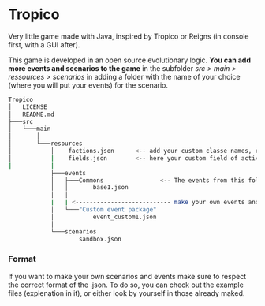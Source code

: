 # Tropico
Very little game made with Java, inspired by Tropico or Reigns (in console first, with a GUI after).

This game is developed in an open source evolutionary logic. 
**You can add more events and scenarios to the game** in the subfolder *src > main > ressources > scenarios*
in adding a folder with the name of your choice (where you will put your events) for the scenario. 

```Bash
Tropico
│   LICENSE
│   README.md
├───src
│   └───main
│       │
│       └───resources
│           │    factions.json      <-- add your custom classe names, right here
│           |    fields.json        <-- here your custom field of activity names
|           |
            ├───events
            │   ├───Commons                <-- The events from this folder will be in every games
            │   │       base1.json
            │   │
            |   | <--------------------------- make your own events and put them in a folder here
            │   └───"Custom event package"    
            │           event_custom1.json
            │
            └───scenarios
                    sandbox.json
```

### Format
If you want to make your own scenarios and events make sure to respect the correct format of the .json. To do so, you can check out the example files (explenation in it), or either look by yourself in those already maked.
